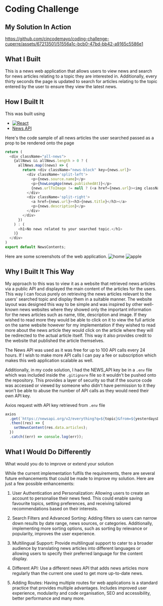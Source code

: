 # Coding Challenge
<!-- This is a template for your Readme. Please keep the headings but remove the instructional text, and replace the video with your own screen recording. -->
## My Solution In Action
<!-- Add your screen recording here. You can drag the video from your local folder to this page to add it automatically.  -->


https://github.com/cincodemayo/coding-challenge-cuperre/assets/67213501/51556a1c-bcb0-47bd-bb42-a9165c5586e1



## What I Built
This is a news web application that allows users to view news and search for news articles relating to a topic they are interested in. Additionally, every thirty seconds the page is updated to search for articles relating to the topic entered by the user to ensure they view the latest news.

## How I Built It
This was built using

* [![React][React.js]][React-url]
* [News API](https://newsapi.org/)

Here's the code sample of all news articles the user searched passed as a prop to be rendered onto the page
```javascript
return (
  <div className="all-news">
    {allNews && allNews.length > 0 ? (
      allNews.map((news) => {
        return <div className="news-block" key={news.url}>
          <div className='split-left'>
            <p>{news.source.name}</p>
            <p>{howLongAgo(news.publishedAt)}</p>
            {news.urlToImage != null ? (<a href={news.url}><img className='news-img' src={news.urlToImage}></img></a>) : (<div></div>)}
          </div>
          <div className='split-right'>
            <a href={news.url}><h3>{news.title}</h3></a>
            <p>{news.description}</p>
          </div>
        </div>
      })
    ) : (
      <h1>No news related to your searched topic.</h1>
    )}
  </div>
)
export default NewsContents;
```
Here are some screenshots of the web application.
![home](https://github.com/cincodemayo/coding-challenge-cuperre/assets/67213501/e3bb6ec3-65df-4e31-a28d-190f26af74cf)
![apple](https://github.com/cincodemayo/coding-challenge-cuperre/assets/67213501/836cbfd0-45aa-4de7-b76d-7bfb95e5fd6f)


## Why I Built It This Way
My approach to this was to view it as a website that retrieved news articles via a public API and displayed the main content of the articles for the users. This way I can focus purely on retrieving the news articles relevant to the users' searched topic and display them in a suitable manner. The website layout was designed this way to be simple and was inspired by other well-known news websites where they showed only the important information for the news articles such as name, title, description and image. If they wished to read more they would be able to click on it to view the full article on the same website however for my implementation if they wished to read more about the news article they would click on the article where they will be redirected to the actual article itself. This way it also provides credit to the website that published the article themselves.

The News API was used as it was free for up to 100 API calls every 24 hours. If I wish to make more API calls I can pay a fee or subscription which makes this web application scalable as well.

Additionally, in my code solution, I had the NEWS_API key be in a `.env` file which was included inside the `.gitignore` file so it wouldn't be pushed onto the repository. This provides a layer of security so that if the source code was accessed or viewed by someone who didn't have permission to it they won't be able to abuse the number of API calls as they would need their own API key.


Axios request with API key retrieved from `.env` file
```javascript
axios
  .get(`https://newsapi.org/v2/everything?q=${topic}&from=${yesterdaysDate}&sortBy=recent&apiKey=${process.env.REACT_APP_NEWS_API_KEY}`)
  .then((res) => {
    setNewsContent(res.data.articles);
  })
  .catch((err) => console.log(err));
```

## What I Would Do Differently
What would you do to improve or extend your solution

While the current implementation fulfils the requirements, there are several future enhancements that could be made to improve my solution. Here are just a few possible enhancements:

1. User Authentication and Personalization: Allowing users to create an account to personalise their news feed. This could enable saving favourite topics, setting preferences, and receiving tailored recommendations based on their interests.

2. Search Filters and Advanced Sorting: Adding filters so users can narrow down results by date range, news sources, or categories. Additionally, implementing more sorting options, such as sorting by relevance or popularity, improves the user experience.

3. Multilingual Support: Provide multilingual support to cater to a broader audience by translating news articles into different languages or allowing users to specify their preferred language for the content display.

4. Different API: Use a different news API that adds news articles more regularly than the current one used to get more up-to-date news.

5. Adding Routes: Having multiple routes for web applications is a standard practice that provides multiple advantages. Includes improved user experience, modularity and code organisation, SEO and accessibility, better performance and many more.

[React.js]: https://img.shields.io/badge/React-20232A?style=for-the-badge&logo=react&logoColor=61DAFB
[React-url]: https://reactjs.org/
